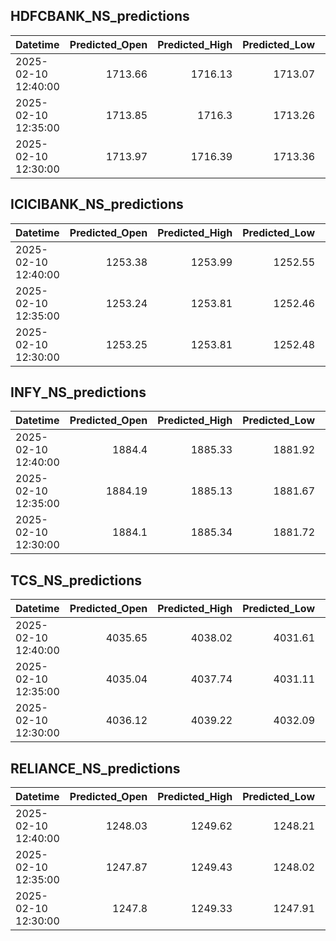 ## HDFCBANK_NS_predictions
| Datetime            |   Predicted_Open |   Predicted_High |   Predicted_Low |   Predicted_Close |   Predicted_Volume |
|:--------------------|-----------------:|-----------------:|----------------:|------------------:|-------------------:|
| 2025-02-10 12:40:00 |          1713.66 |          1716.13 |         1713.07 |           1714.73 |            94247.2 |
| 2025-02-10 12:35:00 |          1713.85 |          1716.3  |         1713.26 |           1714.9  |            94332.4 |
| 2025-02-10 12:30:00 |          1713.97 |          1716.39 |         1713.36 |           1714.98 |            94625.8 |

## ICICIBANK_NS_predictions
| Datetime            |   Predicted_Open |   Predicted_High |   Predicted_Low |   Predicted_Close |   Predicted_Volume |
|:--------------------|-----------------:|-----------------:|----------------:|------------------:|-------------------:|
| 2025-02-10 12:40:00 |          1253.38 |          1253.99 |         1252.55 |           1253.8  |            80133.1 |
| 2025-02-10 12:35:00 |          1253.24 |          1253.81 |         1252.46 |           1253.71 |            75051.4 |
| 2025-02-10 12:30:00 |          1253.25 |          1253.81 |         1252.48 |           1253.73 |            74914   |

## INFY_NS_predictions
| Datetime            |   Predicted_Open |   Predicted_High |   Predicted_Low |   Predicted_Close |   Predicted_Volume |
|:--------------------|-----------------:|-----------------:|----------------:|------------------:|-------------------:|
| 2025-02-10 12:40:00 |          1884.4  |          1885.33 |         1881.92 |           1883.26 |              43833 |
| 2025-02-10 12:35:00 |          1884.19 |          1885.13 |         1881.67 |           1883.05 |              42955 |
| 2025-02-10 12:30:00 |          1884.1  |          1885.34 |         1881.72 |           1883.06 |              44096 |

## TCS_NS_predictions
| Datetime            |   Predicted_Open |   Predicted_High |   Predicted_Low |   Predicted_Close |   Predicted_Volume |
|:--------------------|-----------------:|-----------------:|----------------:|------------------:|-------------------:|
| 2025-02-10 12:40:00 |          4035.65 |          4038.02 |         4031.61 |           4035.92 |            21970.3 |
| 2025-02-10 12:35:00 |          4035.04 |          4037.74 |         4031.11 |           4035.3  |            22625.5 |
| 2025-02-10 12:30:00 |          4036.12 |          4039.22 |         4032.09 |           4036.5  |            22873.3 |

## RELIANCE_NS_predictions
| Datetime            |   Predicted_Open |   Predicted_High |   Predicted_Low |   Predicted_Close |   Predicted_Volume |
|:--------------------|-----------------:|-----------------:|----------------:|------------------:|-------------------:|
| 2025-02-10 12:40:00 |          1248.03 |          1249.62 |         1248.21 |           1248.17 |            88723.4 |
| 2025-02-10 12:35:00 |          1247.87 |          1249.43 |         1248.02 |           1248.02 |            89243.5 |
| 2025-02-10 12:30:00 |          1247.8  |          1249.33 |         1247.91 |           1247.96 |            90660.9 |

